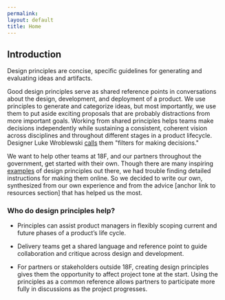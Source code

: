 ```yaml
---
permalink: 
layout: default
title: Home
---
```

## Introduction

Design principles are concise, specific guidelines for generating and evaluating ideas and artifacts.

Good design principles serve as shared reference points in conversations about the design, development, and deployment of a product. We use principles to generate and categorize ideas, but most importantly, we use them to put aside exciting proposals that are probably distractions from more important goals. Working from shared principles helps teams make decisions independently while sustaining a consistent, coherent vision across disciplines and throughout different stages in a product lifecycle. Designer Luke Wroblewski [calls](http://www.lukew.com/ff/entry.asp?775) them "filters for making decisions."

We want to help other teams at 18F, and our partners throughout the government, get started with their own. Though there are many inspiring [examples](http://www.designprinciplesftw.com/) of design principles out there, we had trouble finding detailed instructions for making them online. So we decided to write our own, synthesized from our own experience and from the advice [anchor link to resources section] that has helped us the most.  

### Who do design principles help?

* Principles can assist product managers in flexibly scoping current and future phases of a product’s life cycle.

* Delivery teams get a shared language and reference point to guide collaboration and critique across design and development.

* For partners or stakeholders outside 18F, creating design principles gives them the opportunity to affect project tone at the start. Using the principles as a common reference allows partners to participate more fully in discussions as the project progresses.
